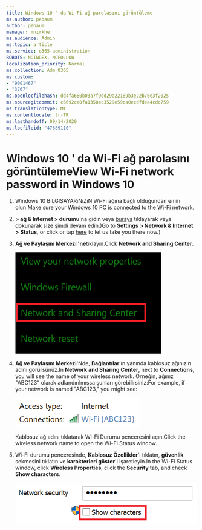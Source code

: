 ```yaml
---
title: Windows 10 ' da Wi-Fi ağ parolasını görüntüleme
ms.author: pebaum
author: pebaum
manager: mnirkhe
ms.audience: Admin
ms.topic: article
ms.service: o365-administration
ROBOTS: NOINDEX, NOFOLLOW
localization_priority: Normal
ms.collection: Adm_O365
ms.custom:
- "9001467"
- "3767"
ms.openlocfilehash: dd4fa680b03a7f9dd29a22189b3e22b76e3f2025
ms.sourcegitcommit: c6692ce0fa1358ec3529e59ca0ecdfdea4cdc759
ms.translationtype: MT
ms.contentlocale: tr-TR
ms.lasthandoff: 09/14/2020
ms.locfileid: "47689110"
---
```

# <a name="view-wi-fi-network-password-in-windows-10"></a><span data-ttu-id="ed3d4-102">Windows 10 ' da Wi-Fi ağ parolasını görüntüleme</span><span class="sxs-lookup"><span data-stu-id="ed3d4-102">View Wi-Fi network password in Windows 10</span></span>

1. <span data-ttu-id="ed3d4-103">Windows 10 BILGISAYARıNıZıN Wi-Fi ağına bağlı olduğundan emin olun.</span><span class="sxs-lookup"><span data-stu-id="ed3d4-103">Make sure your Windows 10 PC is connected to the Wi-Fi network.</span></span>

2. <span data-ttu-id="ed3d4-104">**> ağ & Internet > durumu**'na gidin veya [buraya](ms-settings:network?activationSource=GetHelp) tıklayarak veya dokunarak size şimdi devam edin.)</span><span class="sxs-lookup"><span data-stu-id="ed3d4-104">Go to **Settings  > Network & Internet  > Status**, or click or tap [here](ms-settings:network?activationSource=GetHelp) to let us take you there now.)</span></span>

3. <span data-ttu-id="ed3d4-105">**Ağ ve Paylaşım Merkezi 'ne**tıklayın.</span><span class="sxs-lookup"><span data-stu-id="ed3d4-105">Click **Network and Sharing Center**.</span></span>

    ![Ağ ve Paylaşım Merkezi.](media/network-sharing-center.png)

4. <span data-ttu-id="ed3d4-107">**Ağ ve Paylaşım Merkezi**'Nde, **Bağlantılar**'ın yanında kablosuz ağınızın adını görürsünüz.</span><span class="sxs-lookup"><span data-stu-id="ed3d4-107">In **Network and Sharing Center**, next to **Connections**, you will see the name of your wireless network.</span></span> <span data-ttu-id="ed3d4-108">Örneğin, ağınız "ABC123" olarak adlandırılmışsa şunları görebilirsiniz:</span><span class="sxs-lookup"><span data-stu-id="ed3d4-108">For example, if your network is named "ABC123," you might see:</span></span>

    ![Ağ bağlantıları.](media/network-connections.png)

    <span data-ttu-id="ed3d4-110">Kablosuz ağ adını tıklatarak Wi-Fi Durumu penceresini açın.</span><span class="sxs-lookup"><span data-stu-id="ed3d4-110">Click the wireless network name to open the Wi-Fi Status window.</span></span> 

5. <span data-ttu-id="ed3d4-111">Wi-Fi durumu penceresinde, **Kablosuz Özellikler**'i tıklatın, **güvenlik** sekmesini tıklatın ve **karakterleri göster**'i işaretleyin.</span><span class="sxs-lookup"><span data-stu-id="ed3d4-111">In the Wi-Fi Status window, click **Wireless Properties**, click the **Security** tab, and check **Show characters**.</span></span>

    ![Wi-Fi parola karakterlerini göster.](media/show-password-characters.png)

